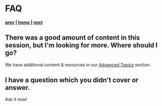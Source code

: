 # FAQ

#### [prev](./Demo1a.md) | [home](./readme.md)  | [next](./advancedtopics.md)

## There was a good amount of content in this session, but I'm looking for more. Where should I go?
We have additional content & resources in our [Advanced Topics](./advancedtopics.md) section.

## I have a question which you didn't cover or answer.
Ask it now!